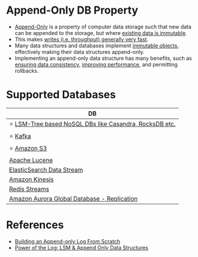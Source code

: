 # Append-Only DB Property
- [Append-Only](https://en.wikipedia.org/wiki/Append-only) is a property of computer data storage such that new data can be appended to the storage, but where [existing data is immutable](https://en.wikipedia.org/wiki/Immutable_object).
- This makes [writes (i.e. throughput) generally very fast](../../7_Scalability/Throughput.md).
- Many data structures and databases implement [immutable objects](https://en.wikipedia.org/wiki/Immutable_object), effectively making their data structures append-only. 
- Implementing an append-only data structure has many benefits, such as [ensuring data consistency](../4_Consistency&Replication/Readme.md), [improving performance](../3_ScalabilityTechniques/Readme.md), and permitting rollbacks.

# Supported Databases

| DB                                                                                                                                   |
|--------------------------------------------------------------------------------------------------------------------------------------|
| :star: [LSM-Tree based NoSQL DBs like Casandra, RocksDB etc.](LSMTree.md)                                                            |
| :star: [Kafka](../../4_MessageBrokersEDA/Kafka/Readme.md)                                                                            |
| :star: [Amazon S3](../../2_AWS/7_StorageServices/3_ObjectStorageS3/Readme.md)                                                |
| [Apache Lucene](../9_Search-Databases/Readme.md)                                                                                     |
| [ElasticSearch Data Stream](../Others/StreamDBs/ElasticSearchStreams.md)                                                             |
| [Amazon Kinesis](../../2_AWS/5_MessageBrokerServices/AmazonKinesis/Readme.md)                                                |
| [Redis Streams](../Others/StreamDBs/RedisStreams.md)                                                                                 |
| [Amazon Aurora Global Database - Replication](../../2_AWS/6_DatabaseServices/AmazonRDS/AmazonAurora/AuroraGlobalDatabase.md) |

# References
- [Building an Append-only Log From Scratch](https://eileen-code4fun.medium.com/building-an-append-only-log-from-scratch-e8712b49c924)
- [Power of the Log: LSM & Append Only Data Structures](https://www.slideshare.net/ConfluentInc/power-of-the-loglsm-append-only-data-structures)